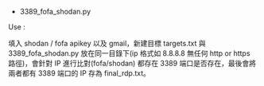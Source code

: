 
- 3389_fofa_shodan.py

Use :

填入 shodan / fofa apikey 以及 gmail，新建目標 targets.txt 與 3389_fofa_shodan.py 放在同一目錄下(ip 格式如 8.8.8.8 無任何 http or https 路徑)，會針對 IP 進行比對(fofa/shodan) 都存在 3389 端口是否存在，最後會將兩者都有 3389 端口的 IP 存為 final_rdp.txt。


